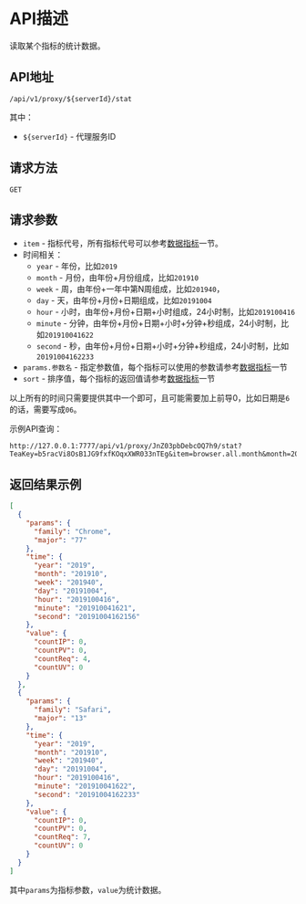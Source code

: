 # API描述
读取某个指标的统计数据。

## API地址
~~~
/api/v1/proxy/${serverId}/stat
~~~

其中：
* `${serverId}` - 代理服务ID

## 请求方法
~~~
GET
~~~

## 请求参数
* `item` - 指标代号，所有指标代号可以参考[数据指标](../../../../proxy/stat/Item.md)一节。
*  时间相关：
   * `year` - 年份，比如`2019`
   * `month` - 月份，由年份+月份组成，比如`201910`
   * `week` - 周，由年份+一年中第N周组成，比如`201940`，
   * `day` - 天，由年份+月份+日期组成，比如`20191004`
   * `hour` - 小时，由年份+月份+日期+小时组成，24小时制，比如`2019100416`
   * `minute` - 分钟，由年份+月份+日期+小时+分钟+秒组成，24小时制，比如`201910041622`
   * `second` - 秒，由年份+月份+日期+小时+分钟+秒组成，24小时制，比如`20191004162233`
* `params.参数名` - 指定参数值，每个指标可以使用的参数请参考[数据指标](../../../../proxy/stat/Item.md)一节
* `sort` - 排序值，每个指标的返回值请参考[数据指标](../../../../proxy/stat/Item.md)一节

以上所有的时间只需要提供其中一个即可，且可能需要加上前导0，比如日期是`6`的话，需要写成`06`。

示例API查询：
~~~
http://127.0.0.1:7777/api/v1/proxy/JnZ03pbDebcOQ7h9/stat?TeaKey=b5racVi8OsB1JG9fxfKOqxXWR033nTEg&item=browser.all.month&month=201910&sort=countReq&params.family=Chrome
~~~

## 返回结果示例
~~~json
[
  {
    "params": {
      "family": "Chrome",
      "major": "77"
    },
    "time": {
      "year": "2019",
      "month": "201910",
      "week": "201940",
      "day": "20191004",
      "hour": "2019100416",
      "minute": "201910041621",
      "second": "20191004162156"
    },
    "value": {
      "countIP": 0,
      "countPV": 0,
      "countReq": 4,
      "countUV": 0
    }
  },
  {
    "params": {
      "family": "Safari",
      "major": "13"
    },
    "time": {
      "year": "2019",
      "month": "201910",
      "week": "201940",
      "day": "20191004",
      "hour": "2019100416",
      "minute": "201910041622",
      "second": "20191004162233"
    },
    "value": {
      "countIP": 0,
      "countPV": 0,
      "countReq": 7,
      "countUV": 0
    }
  }
]
~~~
其中`params`为指标参数，`value`为统计数据。
